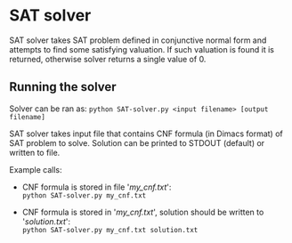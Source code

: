 # SAT solver

SAT solver takes SAT problem defined in conjunctive normal form and attempts to find some satisfying valuation. If such valuation is found it is returned, otherwise solver returns a single value of 0.

## Running the solver
Solver can be ran as: `python SAT-solver.py <input filename> [output filename]`

SAT solver takes input file that contains CNF formula (in Dimacs format) of SAT problem to solve.
Solution can be printed to STDOUT (default) or written to file.

Example calls:
+ CNF formula is stored in file '*my_cnf.txt*':  
`python SAT-solver.py my_cnf.txt`

+ CNF formula is stored in '*my_cnf.txt*', solution should be written to '*solution.txt*':  
`python SAT-solver.py my_cnf.txt solution.txt`
